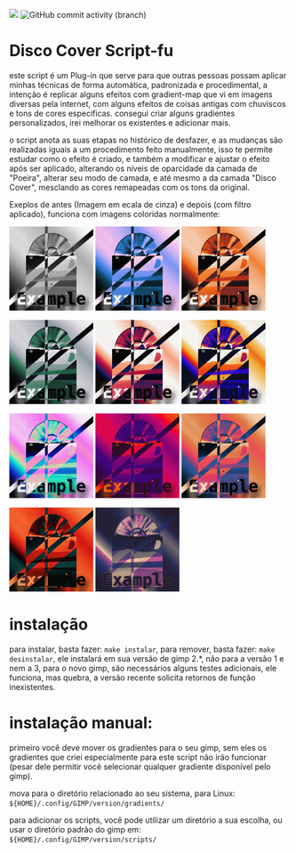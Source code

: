 [<img src="https://img.shields.io/github/languages/code-size/fabriciocybershell/Filter-Disco">](https://img.shields.io/github/languages/code-size/fabriciocybershell/Filter-Disco)
![GitHub commit activity (branch)](https://img.shields.io/github/commit-activity/m/fabriciocybershell/filter-disco/master)


# Disco Cover Script-fu
este script é um Plug-in que serve para que outras pessoas possam aplicar minhas técnicas de forma automática, padronizada e procedimental, a intenção é replicar alguns efeitos com gradient-map que vi em imagens diversas pela internet, com alguns efeitos de coisas antigas com chuviscos e tons de cores específicas. consegui criar alguns gradientes personalizados, irei melhorar os existentes e adicionar mais.

o script anota as suas etapas no histórico de desfazer, e as mudanças são realizadas iguais a um procedimento feito manualmente, isso te permite estudar como o efeito é criado, e também a modificar e ajustar o efeito após ser aplicado, alterando os níveis de oparcidade da camada de "Poeira", alterar seu modo de camada, e até mesmo a da camada "Disco Cover", mesclando as cores remapeadas com os tons da original.

Exeplos de antes (Imagem em ecala de cinza) e depois (com filtro aplicado), funciona com imagens coloridas normalmente:
<p>
	<img src="images/disco_cover.png" width="30%">
	<img src="images/disco cover01.png" width="30%">
	<img src="images/disco cover02.png" width="30%">
</p>
<p>
	<img src="images/disco cover03.png" width="30%">
	<img src="images/disco cover04.png" width="30%">
	<img src="images/disco cover05.png" width="30%">
</p>
<p>
	<img src="images/disco cover06.png" width="30%">
	<img src="images/disco cover07.png" width="30%">
	<img src="images/disco cover08.png" width="30%">
</p>
<p>
	<img src="images/disco cover09.png" width="30%">
	<img src="images/disco cover10.png" width="30%">	
</p>

# instalação
para instalar, basta fazer: ```make instalar```, para remover, basta fazer: ```make desinstalar```, ele instalará em sua versão de gimp 2.*, não para a versão 1 e nem a 3, para o novo gimp, são necessários alguns testes adicionais, ele funciona, mas quebra, a versão recente solicita retornos de função inexistentes.

# instalação manual:
primeiro você deve mover os gradientes para o seu gimp, sem eles os gradientes que criei especialmente para este script não irão funcionar (pesar dele permitir você selecionar qualquer gradiente disponível pelo gimp).

mova para o diretório relacionado ao seu sistema, para Linux:
```${HOME}/.config/GIMP/version/gradients/```

para adicionar os scripts, você pode utilizar um diretório a sua escolha, ou usar o diretório padrão do gimp em:
```${HOME}/.config/GIMP/version/scripts/```
